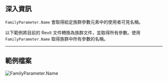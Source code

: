 ## 深入資訊
`FamilyParameter.Name` 會取得給定族群參數元素中的使用者可見名稱。

以下範例將目前的 Revit 文件轉換為族群文件，並取得所有參數。使用 `FamilyParameter.Name` 取得族群中所有參數的名稱。
___
## 範例檔案

![FamilyParameter.Name](./Revit.Elements.FamilyParameter.Name_img.jpg)
